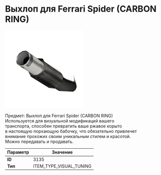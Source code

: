 # Выхлоп для Ferrari Spider (CARBON RING)

![Item Image](../img/3135.webp?raw=true)

Предмет: Выхлоп для Ferrari Spider (CARBON RING)<br>Используется для визуальной модификаций вашего<br>транспорта, способен превратить ваше ржавое корыто<br>в настоящую порхающую бабочку, что обязательно привлечет<br>внимание прохожих своим уникальным стилем и красотой.<br>Можно передавать и продавать.


| Параметр | Значение |
|----------|----------|
| **ID** | 3135 |
| **Тип** | ITEM_TYPE_VISUAL_TUNING |

